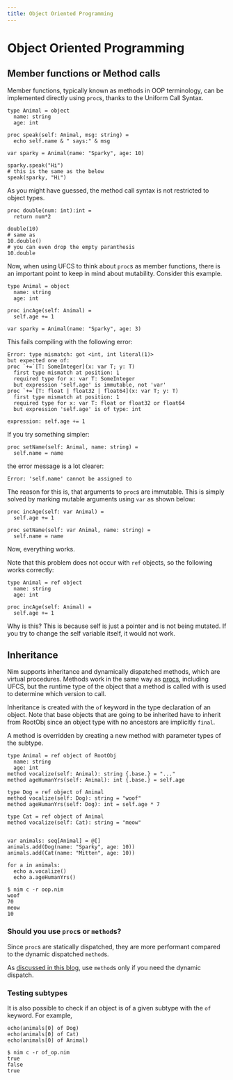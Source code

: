 ```yaml
---
title: Object Oriented Programming
---
```


# Object Oriented Programming

## Member functions or Method calls

Member functions, typically known as methods in OOP terminology, can be implemented directly using `proc`s, thanks to the Uniform Call Syntax.

``` nimrod
type Animal = object
  name: string
  age: int
  
proc speak(self: Animal, msg: string) = 
  echo self.name & " says:" & msg 
  
var sparky = Animal(name: "Sparky", age: 10)

sparky.speak("Hi")
# this is the same as the below
speak(sparky, "Hi")
```

As you might have guessed, the method call syntax is not restricted to object types.

``` nimrod
proc double(num: int):int =
  return num*2
  
double(10)
# same as
10.double()
# you can even drop the empty paranthesis
10.double
```

Now, when using UFCS to think about `proc`s as member functions, there is an important point to keep in mind about mutability. Consider this example.

``` nimrod
type Animal = object
  name: string
  age: int
  
proc incAge(self: Animal) =
  self.age += 1
  
var sparky = Animal(name: "Sparky", age: 3)
```

This fails compiling with the following error:
``` console
Error: type mismatch: got <int, int literal(1)>
but expected one of:
proc `+=`[T: SomeInteger](x: var T; y: T)
  first type mismatch at position: 1
  required type for x: var T: SomeInteger
  but expression 'self.age' is immutable, not 'var'
proc `+=`[T: float | float32 | float64](x: var T; y: T)
  first type mismatch at position: 1
  required type for x: var T: float or float32 or float64
  but expression 'self.age' is of type: int

expression: self.age += 1
```

If you try something simpler:
``` nimrod
proc setName(self: Animal, name: string) =
  self.name = name
```
the error message is a lot clearer:
``` console
Error: 'self.name' cannot be assigned to
```

The reason for this is, that arguments to `proc`s are immutable. This is simply solved by marking mutable arguments using `var` as shown below:

``` nimrod
proc incAge(self: var Animal) =
  self.age += 1

proc setName(self: var Animal, name: string) =
  self.name = name
```

Now, everything works.

Note that this problem does not occur with `ref` objects, so the following works correctly:
``` nimrod
type Animal = ref object
  name: string
  age: int
  
proc incAge(self: Animal) =
  self.age += 1
```

Why is this? This is because self is just a pointer and is not being mutated. If you try to change the self variable itself, it would not work.

## Inheritance

Nim supports inheritance and dynamically dispatched methods, which are virtual procedures. Methods work in the same way as [procs](/procs/), including UFCS, but the runtime type of the object that a method is called with is used to determine which version to call.

Inheritance is created with the `of` keyword in the type declaration of an object. Note that base objects that are going to be inherited have to inherit from RootObj since an object type with no ancestors are implicitly `final`.

A method is overridden by creating a new method with parameter types of the subtype.

``` nimrod
type Animal = ref object of RootObj
  name: string
  age: int
method vocalize(self: Animal): string {.base.} = "..."
method ageHumanYrs(self: Animal): int {.base.} = self.age

type Dog = ref object of Animal
method vocalize(self: Dog): string = "woof"
method ageHumanYrs(self: Dog): int = self.age * 7

type Cat = ref object of Animal
method vocalize(self: Cat): string = "meow"


var animals: seq[Animal] = @[]
animals.add(Dog(name: "Sparky", age: 10))
animals.add(Cat(name: "Mitten", age: 10))

for a in animals:
  echo a.vocalize()
  echo a.ageHumanYrs()
```
``` console
$ nim c -r oop.nim
woof
70
meow
10
```

### Should you use `proc`s or `method`s?

Since `proc`s are statically dispatched, they are more performant compared to the dynamic dispatched `method`s.

As [discussed in this blog](https://matthiashager.com/proc-method-nim), use `method`s only if you need the dynamic dispatch.

### Testing subtypes

It is also possible to check if an object is of a given subtype with the `of` keyword. For example,

``` nimrod
echo(animals[0] of Dog)
echo(animals[0] of Cat)
echo(animals[0] of Animal)
```
``` console
$ nim c -r of_op.nim
true
false
true
```
